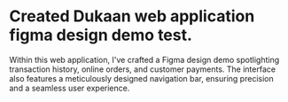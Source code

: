  # Created Dukaan web application figma design demo test.

Within this web application, I've crafted a Figma design demo spotlighting transaction history, online orders, and customer payments. The interface also features a meticulously designed navigation bar, ensuring precision and a seamless user experience.


